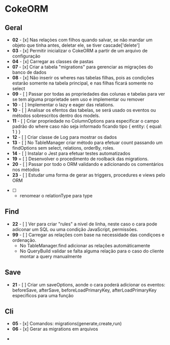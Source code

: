 # CokeORM

## Geral

* **02** - [x] Nas relaçòes com filhos quando salvar, se não mandar um objeto que tinha antes, deletar ele, se tiver cascade['delete']
* **03** - [x] Permitir inicializar o CokeORM a partir de um arquivo de configuração
* **04** - [x] Carregar as classes de pastas
* **07** - [x] Criar a tabela "migrations" para gerenciar as migrações do banco de dados
* **08** - [x] Não inserir os wheres nas tabelas filhas, pois as condições estarão somente na tabela principal, e nas filhas ficará somente no select
* **09** - [ ] Passar por todas as propriedades das colunas e tabelas para ver se tem alguma proprietade sem uso e implementar ou remover
* **10** - [ ] Implementar o lazy e eager das relations.
* **10** - [ ] Analisar os efentos das tabelas, se será usado os eventos ou métodos sobrescritos dentro dos models.  
* **11** - [ ] Criar propriedade no ColumnOptions para especificar o campo padrão do where caso não seja informado ficando tipo { entity: { equal: 1 } }
* **12** - [ ] Criar classe de Log para mostrar os dados
* **13** - [ ] No TableManager criar método para efetuar count passando um findOptions sem select, relations, orderBy, roles.
* **14** - [ ] Instalar o Jest para efetuar testes automatizados
* **19** = [ ] Desenvolver o procedimento de roolback das migrations.
* **20** - [ ] Passar por todo o ORM validando e adicionando os comentários nos métodos
* **23** - [ ] Estudar uma forma de gerar as triggers, procedures e views pelo ORM

* [ ] - renomear o relationType para type

## Find

* **22** - [ ] Ver para criar "rules" a nivel de linha, neste caso o cara pode adiconar um SQL ou uma condição JavaScript, permissões.
* **99** - [ ] Carregar as relações com base na necessidade das condiçoes e ordenação.
   - No TableManager.find adicionar as relações automáticamente
   - No QueryBuild validar se falta alguma relação para o caso do cliente montar a query manualmente 

## Save

* **21** - [ ] Criar um saveOptions, aonde o cara poderá adicionar os eventos: beforeSave, afterSave, beforeLoadPrimaryKey, afterLoadPrimaryKey especificos para uma função

## Cli

* **05** - [x] Comandos: migrations(generate,create,run)
* **06** - [x] Gerar as migrations em arquivos
- 
